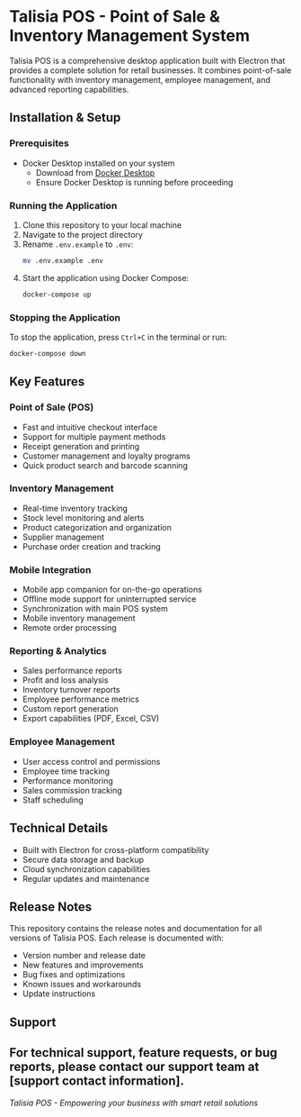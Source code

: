 # Talisia POS - Point of Sale & Inventory Management System

Talisia POS is a comprehensive desktop application built with Electron that provides a complete solution for retail businesses. It combines point-of-sale functionality with inventory management, employee management, and advanced reporting capabilities.

## Installation & Setup

### Prerequisites
- Docker Desktop installed on your system
  - Download from [Docker Desktop](https://www.docker.com/products/docker-desktop)
  - Ensure Docker Desktop is running before proceeding

### Running the Application
1. Clone this repository to your local machine
2. Navigate to the project directory
3. Rename `.env.example` to `.env`:
   ```bash
   mv .env.example .env
   ```
4. Start the application using Docker Compose:
   ```bash
   docker-compose up
   ```

### Stopping the Application
To stop the application, press `Ctrl+C` in the terminal or run:
```bash
docker-compose down
```

## Key Features

### Point of Sale (POS)
- Fast and intuitive checkout interface
- Support for multiple payment methods
- Receipt generation and printing
- Customer management and loyalty programs
- Quick product search and barcode scanning

### Inventory Management
- Real-time inventory tracking
- Stock level monitoring and alerts
- Product categorization and organization
- Supplier management
- Purchase order creation and tracking

### Mobile Integration
- Mobile app companion for on-the-go operations
- Offline mode support for uninterrupted service
- Synchronization with main POS system
- Mobile inventory management
- Remote order processing

### Reporting & Analytics
- Sales performance reports
- Profit and loss analysis
- Inventory turnover reports
- Employee performance metrics
- Custom report generation
- Export capabilities (PDF, Excel, CSV)

### Employee Management
- User access control and permissions
- Employee time tracking
- Performance monitoring
- Sales commission tracking
- Staff scheduling

## Technical Details
- Built with Electron for cross-platform compatibility
- Secure data storage and backup
- Cloud synchronization capabilities
- Regular updates and maintenance

## Release Notes
This repository contains the release notes and documentation for all versions of Talisia POS. Each release is documented with:
- Version number and release date
- New features and improvements
- Bug fixes and optimizations
- Known issues and workarounds
- Update instructions

## Support
For technical support, feature requests, or bug reports, please contact our support team at [support contact information].
---

*Talisia POS - Empowering your business with smart retail solutions* 